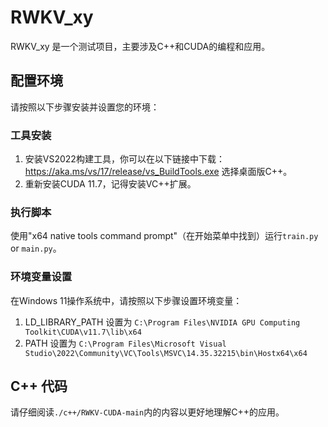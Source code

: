 # RWKV_xy

RWKV_xy 是一个测试项目，主要涉及C++和CUDA的编程和应用。

## 配置环境

请按照以下步骤安装并设置您的环境：

### 工具安装

1. 安装VS2022构建工具，你可以在以下链接中下载：https://aka.ms/vs/17/release/vs_BuildTools.exe  选择桌面版C++。
2. 重新安装CUDA 11.7，记得安装VC++扩展。

### 执行脚本

使用"x64 native tools command prompt"（在开始菜单中找到）运行`train.py` or `main.py`。

### 环境变量设置

在Windows 11操作系统中，请按照以下步骤设置环境变量：

1. LD_LIBRARY_PATH 设置为 `C:\Program Files\NVIDIA GPU Computing Toolkit\CUDA\v11.7\lib\x64`
2. PATH 设置为 `C:\Program Files\Microsoft Visual Studio\2022\Community\VC\Tools\MSVC\14.35.32215\bin\Hostx64\x64`

## C++ 代码

请仔细阅读`./c++/RWKV-CUDA-main`内的内容以更好地理解C++的应用。

